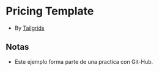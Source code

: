 # Pricing Template

- By [Tailgrids](https://tailgrids.com/components/pricing-tables)

## Notas

- Este ejemplo forma parte de una practica con Git-Hub.